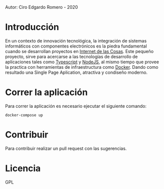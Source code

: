 Autor: Ciro Edgardo Romero - 2020

# Introducción

En un contexto de innovación tecnológica, la integración de sistemas informáticos con componentes electrónicos es la piedra fundamental cuando se desarrollan proyectos en [Internet de las Cosas]( https://es.wikipedia.org/wiki/Internet_de_las_cosas).
Este pequeño proyecto, sirve para acercarse a las tecnologías de desarrollo de aplicaciones tales como [Typescript](https://www.typescriptlang.org/) y [NodeJS](https://nodejs.org/es/), al mismo tiempo que provee la practica con herramientas de infraestructura como [Docker](https://www.docker.com/). Dando como resultado una Single Page Aplication, atractiva y condiseño moderno.


# Correr la aplicación

Para correr la aplicación es necesario ejecutar el siguiente comando:
```
docker-compose up
```

# Contribuir

Para contribuir realizar un pull request con las sugerencias.

# Licencia

GPL
